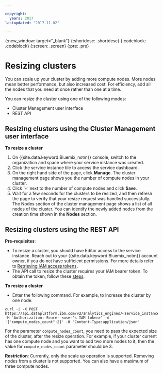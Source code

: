 ```yaml
---

copyright:
  years: 2017
lastupdated: "2017-11-02"

---
```


<!-- Attribute definitions -->
{:new_window: target="_blank"}
{:shortdesc: .shortdesc}
{:codeblock: .codeblock}
{:screen: .screen}
{:pre: .pre}

# Resizing clusters
You can scale up your cluster by adding more compute nodes. More nodes mean better performance, but also increased cost. For efficiency, add all the nodes that you need at once rather than one at a time.

You can resize the cluster using one of the following modes:
* Cluster Management user interface
* REST API

## Resizing clusters using the Cluster Management user interface

**To resize a cluster**

1. On {{site.data.keyword.Bluemix_notm}} console, switch to the organization and space where your service instance was created.
2. Click the service instance tile to access the service dashboard.
3. On the right hand side of the page, click **Manage**. The cluster management page shows you the number of compute nodes in your cluster.
4. Click ‘+’ next to the number of compute nodes and click **Save**.
5. Wait for a few seconds for the clusters to be resized, and then refresh the page to verify that your resize request was handled successfully.
  The Nodes section of the cluster management page shows a list of all nodes of the cluster. You can identify the newly added nodes from the creation time shown in the **Nodes** section.  

## Resizing clusters using the REST API

**Pre-requisites**:
* To resize a cluster, you should have Editor access to the service instance. Reach out to your {{site.data.keyword.Bluemix_notm}} account owner, if you do not have sufficient permissions. For more details refer to [Retrieving IAM access tokens](./Retrieving-IAM-access-tokens.html).
* The API call to resize the cluster requires your IAM bearer token. To obtain the token, follow these [steps](./Retrieve-IAM-access-token.html).

**To resize a cluster**

* Enter the following command. For example, to increase the cluster by one node:  
```
curl -i -X POST https://api.dataplatform.ibm.com/v2/analytics_engines/<service_instance_guid>/resize -H 'Authorization: Bearer <user's IAM token>' -d '{"compute_nodes_count":2}' -H "Content-Type:application/json"
```

For the parameter `compute_nodes_count`, you need to pass the expected size of the cluster, after the resize operation. For example, if your cluster current has one compute node and you want to add two more nodes to it, then the value for `compute_nodes_count` parameter should be 3.

**Restriction**: Currently, only the scale up operation is supported. Removing nodes from a cluster is not supported. You can also have a maximum of three compute nodes.
